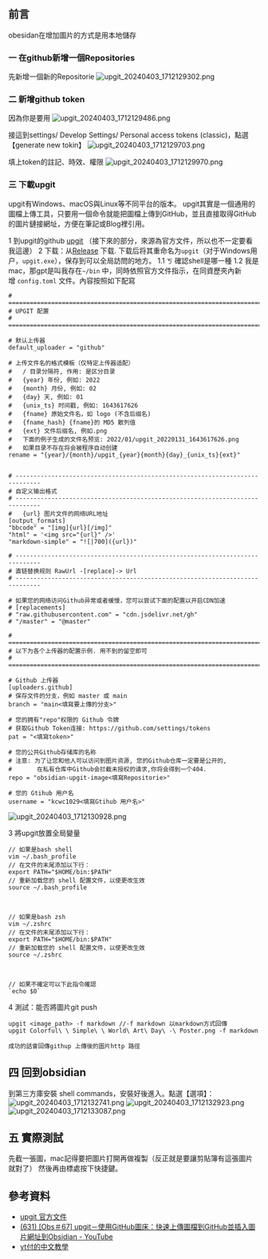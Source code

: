 ## 前言
obesidan在增加圖片的方式是用本地儲存

### 一 在github新增一個Repositories

先新增一個新的Repositorie
![upgit_20240403_1712129302.png](https://raw.githubusercontent.com/kcwc1029/obsidian-upgit-image/main/2024/04/upgit_20240403_1712129302.png)



### 二 新增github token

因為你是要用
![upgit_20240403_1712129486.png](https://raw.githubusercontent.com/kcwc1029/obsidian-upgit-image/main/2024/04/upgit_20240403_1712129486.png)

接這到settings/ Develop Settings/ Personal access tokens (classic)，點選【generate new tokin】
![upgit_20240403_1712129703.png](https://raw.githubusercontent.com/kcwc1029/obsidian-upgit-image/main/2024/04/upgit_20240403_1712129703.png)

填上token的註記、時效、權限
![upgit_20240403_1712129970.png](https://raw.githubusercontent.com/kcwc1029/obsidian-upgit-image/main/2024/04/upgit_20240403_1712129970.png)



### 三 下載upgit

upgit有Windows、macOS與Linux等不同平台的版本。
upgit其實是一個通用的圖檔上傳工具，只要用一個命令就能把圖檔上傳到GitHub，並且直接取得GitHub的圖片鏈接網址，方便在筆記或Blog裡引用。

1 到upgit的github [upgit](https://github.com/pluveto/upgit/tree/main)
（接下來的部分，來源為官方文件，所以也不一定要看我這邊）
2 下载：从[Release](https://github.com/pluveto/upgit/releases) 下载.
下载后将其重命名为`upgit`（对于Windows用户，`upgit.exe`），保存到可以全局訪問的地方。
	1.1 `ㄎ` 確認shell是哪一種
	1.2 我是mac，那gpt是叫我存在`~/bin` 中，同時依照官方文件指示，在同資歷夾內新增 `config.toml` 文件。內容按照如下配寫
	

```shell
# =============================================================================
# UPGIT 配置
# =============================================================================

# 默认上传器
default_uploader = "github"

# 上传文件名的格式模板（仅特定上传器适配）
#   / 目录分隔符, 作用: 是区分目录
#   {year} 年份, 例如: 2022
#   {month} 月份, 例如: 02
#   {day} 天, 例如: 01
#   {unix_ts} 时间戳, 例如: 1643617626
#   {fname} 原始文件名，如 logo (不含后缀名)
#   {fname_hash} {fname}的 MD5 散列值
#   {ext} 文件后缀名, 例如.png
#   下面的例子生成的文件名预览: 2022/01/upgit_20220131_1643617626.png
#   如果目录不存在将会被程序自动创建
rename = "{year}/{month}/upgit_{year}{month}{day}_{unix_ts}{ext}"


# -----------------------------------------------------------------------------
# 自定义输出格式
# -----------------------------------------------------------------------------
#   {url} 图片文件的网络URL地址
[output_formats]
"bbcode" = "[img]{url}[/img]"
"html" = '<img src="{url}" />'
"markdown-simple" = "![|700]({url})"

# -----------------------------------------------------------------------------
# 直链替换规则 RawUrl -[replace]-> Url
# -----------------------------------------------------------------------------

# 如果您的网络访问Github异常或者缓慢，您可以尝试下面的配置以开启CDN加速
# [replacements]
# "raw.githubusercontent.com" = "cdn.jsdelivr.net/gh"
# "/master" = "@master"

# =============================================================================
# 以下为各个上传器的配置示例. 用不到的留空即可
# =============================================================================

# Github 上传器
[uploaders.github]
# 保存文件的分支，例如 master 或 main
branch = "main<填寫要上傳的分支>"

# 您的拥有"repo"权限的 Github 令牌
# 获取Github Token连接: https://github.com/settings/tokens
pat = "<填寫token>"

# 您的公共Github存储库的名称
# 注意: 为了让您和他人可以访问到图片资源, 您的Github仓库一定要是公开的,
#       在私有仓库中Github会拦截未授权的请求,你将会得到一个404.
repo = "obsidian-upgit-image<填寫Repositorie>"

# 您的 Gtihub 用户名
username = "kcwc1029<填寫Gtihub 用户名>"
```

![upgit_20240403_1712130928.png](https://raw.githubusercontent.com/kcwc1029/obsidian-upgit-image/main/2024/04/upgit_20240403_1712130928.png)

3 將upgit放置全局變量
```
// 如果是bash shell
vim ~/.bash_profile
// 在文件的末尾添加以下行：
export PATH="$HOME/bin:$PATH"
// 重新加载您的 shell 配置文件，以使更改生效
source ~/.bash_profile



// 如果是bash zsh
vim ~/.zshrc
// 在文件的末尾添加以下行：
export PATH="$HOME/bin:$PATH"
// 重新加载您的 shell 配置文件，以使更改生效
source ~/.zshrc



// 如果不確定可以下此指令確認
`echo $0`
```

4 測試：能否將圖片git push
```
upgit <image_path> -f markdown //-f markdown 以markdown方式回傳
upgit Colorful\ \ Simple\ \ World\ Art\ Day\ -\ Poster.png -f markdown

成功的話會回傳githup 上傳後的圖片http 路徑
```



## 四 回到obsidian
到第三方庫安裝 shell commands，安裝好後進入。點選【選項】：
![upgit_20240403_1712132741.png](https://raw.githubusercontent.com/kcwc1029/obsidian-upgit-image/main/2024/04/upgit_20240403_1712132741.png)
![upgit_20240403_1712132923.png](https://raw.githubusercontent.com/kcwc1029/obsidian-upgit-image/main/2024/04/upgit_20240403_1712132923.png)
![upgit_20240403_1712133087.png](https://raw.githubusercontent.com/kcwc1029/obsidian-upgit-image/main/2024/04/upgit_20240403_1712133087.png)





## 五 實際測試
先截一張圖，mac記得要把圖片打開再做複製（反正就是要讓剪貼簿有這張圖片就對了）
然後再由標處按下快捷鍵。


## 參考資料
-  [upgit 官方文件](https://github.com/pluveto/upgit/blob/main/docs/README.zh-CN.md)
- [(631) [Obs＃67] upgit－使用GitHub圖床：快速上傳圖檔到GitHub並插入圖片網址到Obsidian - YouTube](https://www.youtube.com/watch?v=nGII-khqm2o&t=955s)
- [yt付的中文教學](http://jdev.tw/blog/6982)


